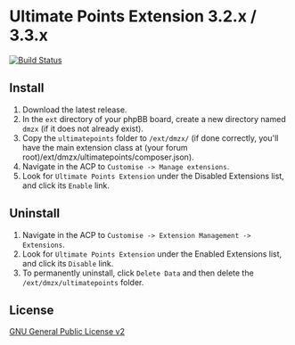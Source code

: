 # Ultimate Points Extension 3.2.x / 3.3.x

[![Build Status](https://github.com/dmzx/Ultimate-Points-Extension-3.2.x-3.3.x/workflows/Tests/badge.svg)](https://github.com/phpbb-extensions/dmzx/Ultimate-Points-Extension-3.2.x-3.3.x)

## Install

1. Download the latest release.
2. In the `ext` directory of your phpBB board, create a new directory named `dmzx` (if it does not already exist).
3. Copy the `ultimatepoints` folder to `/ext/dmzx/` (if done correctly, you'll have the main extension class at (your
   forum root)/ext/dmzx/ultimatepoints/composer.json).
4. Navigate in the ACP to `Customise -> Manage extensions`.
5. Look for `Ultimate Points Extension` under the Disabled Extensions list, and click its `Enable` link.

## Uninstall

1. Navigate in the ACP to `Customise -> Extension Management -> Extensions`.
2. Look for `Ultimate Points Extension` under the Enabled Extensions list, and click its `Disable` link.
3. To permanently uninstall, click `Delete Data` and then delete the `/ext/dmzx/ultimatepoints` folder.

## License

[GNU General Public License v2](http://opensource.org/licenses/GPL-2.0)
